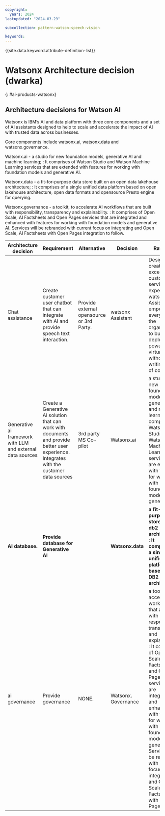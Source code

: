 ```yaml
---
copyright:
  years: 2024
lastupdated: "2024-03-29"

subcollection: pattern-watson-speech-vision

keywords:
---
```


{{site.data.keyword.attribute-definition-list}}

# Watsonx Architecture decision (dwarka)

{: \#ai-products-watsonx}

## Architecture decisions for Watson AI

Watsonx is IBM’s AI and data platform with three core components and a set of AI assistants designed to help to scale and accelerate the impact of AI with trusted data across businesses.

Core components include watsonx.ai, watsonx.data and watsonx.governance.

Watsonx.ai - a studio for new foundation models, generative AI and machine learning; : It comprises of Watson Studio and Watson Machine Learning services that are extended with features for working with foundation models and generative AI.

Watsonx.data - a fit-for-purpose data store built on an open data lakehouse architecture; : It comprises of a single unified data platform based on open lakehouse architecture, open data formats and opensource Presto engine for querying.

Watsonx.governance - a toolkit, to accelerate AI workflows that are built with responsibility, transparency and explainability. : It comprises of Open Scale, AI Factsheets and Open Pages services that are integrated and enhanced with features for working with foundation models and generative AI. Services will be rebranded with current focus on integrating and Open Scale, AI Factsheets with Open Pages integration to follow.

| **Architecture decision**                                  | **Requirement**                                                                                                                            | **Alternative**                           | **Decision**        | **Rationale**                                                                                                                                                                                                                                                                                                                                                                                  |
|------------------------------------------------------------|--------------------------------------------------------------------------------------------------------------------------------------------|-------------------------------------------|---------------------|------------------------------------------------------------------------------------------------------------------------------------------------------------------------------------------------------------------------------------------------------------------------------------------------------------------------------------------------------------------------------------------------|
| Chat assistance                                            | Create customer user chatbot that can integrate with AI and provide speech text interaction.                                               | Provide external opensource or 3rd Party. | watsonx Assistant   | Designed to create exceptional customer service experiences, watsonx Assistant empowers everyone in the organization to build and deploy AI-powered virtual agents without writing a line of code.                                                                                                                                                                                             |
| Generative ai framework with LLM and external data sources | Create a Generative AI solution that can work with documents and provide better user experience. Integrates with the customer data sources | 3rd party MS Co-pilot                     | Watsonx.ai          | a studio for new foundation models, generative AI and machine learning; : It comprises of Watson Studio and Watson Machine Learning services that are extended with features for working with foundation models and generative AI.                                                                                                                                                             |
| **AI database.**                                           | **Provide database for Generative AI**                                                                                                     |                                           | **Watsonx.data**    | **a fit-for-purpose data store built on db2 architecture; : It comprises of a single unified data platform based on DB2 architecture.**                                                                                                                                                                                                                                                        |
| ai governance                                              | Provide governance                                                                                                                         | NONE.                                     | Watsonx. Governance | a toolkit, to accelerate AI workflows that are built with responsibility, transparency and explainability. : It comprises of Open Scale, AI Factsheets and Open Pages services that are integrated and enhanced with features for working with foundation models and generative AI. Services will be rebranded with current focus on integrating and Open Scale, AI Factsheets with Open Pages |
